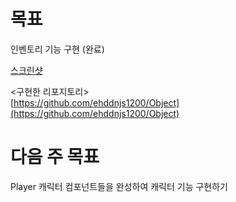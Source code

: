 # 목표

인벤토리 기능 구현 (완료)

[스크린샷](C:/Users/정동원/Videos/Desktop/Desktop%20Screenshot%202024.09.02%20-%2004.16.43.92.png)

<구현한 리포지토리>  
[https://github.com/ehddnjs1200/Object](https://github.com/ehddnjs1200/Object)

# 다음 주 목표

Player 캐릭터 컴포넌트들을 완성하여 캐릭터 기능 구현하기